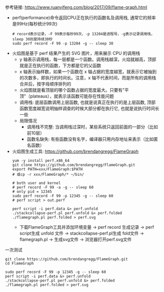 参考链接: https://www.ruanyifeng.com/blog/2017/09/flame-graph.html
- perf(performance)命令返回CPU正在执行的函数名及调用栈, 通常它的频率是99Hz(每秒统计99次)
    ```shell
    # record表示记录，-F 99表示每秒99次，-p 13204是进程号，-g表示记录调用栈，sleep 30则是持续30秒
    sudo perf record -F 99 -p 13204 -g -- sleep 30
    ```
- 火焰图是基于 perf 结果产生的 SVG 图片，用来展示 CPU 的调用栈
    - y 轴表示调用栈，每一层都是一个函数。调用栈越深，火焰就越高，顶部就是正在执行的函数，下方都是它的父函数
    - x 轴表示抽样数，如果一个函数在 x 轴占据的宽度越宽，就表示它被抽到的次数多，即执行的时间长。注意，x 轴不代表时间，而是所有的调用栈合并后，按字母顺序排列的
    - 火焰图就是看顶层的哪个函数占据的宽度最大。只要有"平顶"（plateaus），就表示该函数可能存在性能问题
    - 调用栈: 底层函数调用上层函数, 也就是说真正在执行的是上层函数, 顶部函数宽度越宽说明抽样调查的时候大部分都在执行它, 也就是说执行时间长一些
    - 局限情况
        - 调用栈不完整: 当调用栈过深时，某些系统只返回前面的一部分（比如前10层）
        - 函数名缺失: 有些函数没有名字，编译器只用内存地址来表示（比如匿名函数）
- 火焰图生成工具: https://github.com/brendangregg/FlameGraph
    ```shell
    yum -y install perf.x86_64
    git clone https://github.com/brendangregg/FlameGraph.git
    export PATH=xxx/FlameGraph:$PATH
    # 或cp -r xxx/FlameGraph/* ~/bin/

    # both user and kernel
    # perf record -F 99 -a -g -- sleep 60
    # only pid = 12345
    sudo perf record -F 99 -p 12345 -g -- sleep 60
    # perf script > out.perf

    perf script -i perf.data &> perf.unfold
    ./stackcollapse-perf.pl perf.unfold &> perf.folded
    ./flamegraph.pl perf.folded > perf.svg
    ```
    - 下载FlameGraph工具并添加环境变量 -> perf record 生成记录 -> perf script生成 unfold 文件 -> stackcollapse-perf.pl生成 fold文件 -> flamegraph.pl -> 生成svg文件 -> 浏览器打开perf.svg文件

一次测试
```shell
git clone https://github.com/brendangregg/FlameGraph.git
cd FlameGraph

sudo perf record -F 99 -p 12345 -g -- sleep 60
perf script -i perf.data &> perf.unfold
./stackcollapse-perf.pl perf.unfold &> perf.folded
./flamegraph.pl perf.folded > perf.svg
```